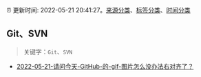 :alarm_clock: 更新时间: 2022-05-21 20:41:27。[来源分类](../README.md)、[标签分类](../TAGS.md)、[时间分类](../TIMELINE.md)

## Git、SVN


> 关键字：`Git`、`SVN`



- [2022-05-21-请问今天-GitHub-的-gif-图片怎么没办法右对齐了？](https://www.v2ex.com/t/854370) 